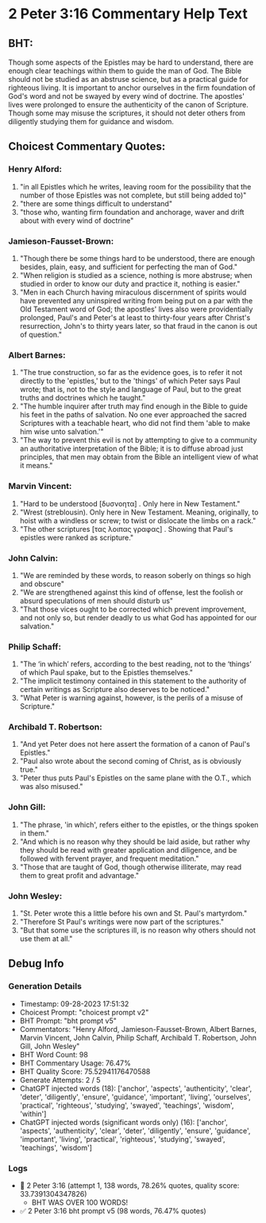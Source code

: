 # 2 Peter 3:16 Commentary Help Text

## BHT:
Though some aspects of the Epistles may be hard to understand, there are enough clear teachings within them to guide the man of God. The Bible should not be studied as an abstruse science, but as a practical guide for righteous living. It is important to anchor ourselves in the firm foundation of God's word and not be swayed by every wind of doctrine. The apostles' lives were prolonged to ensure the authenticity of the canon of Scripture. Though some may misuse the scriptures, it should not deter others from diligently studying them for guidance and wisdom.

## Choicest Commentary Quotes:
### Henry Alford:
1. "in all Epistles which he writes, leaving room for the possibility that the number of those Epistles was not complete, but still being added to)" 
2. "there are some things difficult to understand"
3. "those who, wanting firm foundation and anchorage, waver and drift about with every wind of doctrine"

### Jamieson-Fausset-Brown:
1. "Though there be some things hard to be understood, there are enough besides, plain, easy, and sufficient for perfecting the man of God." 
2. "When religion is studied as a science, nothing is more abstruse; when studied in order to know our duty and practice it, nothing is easier." 
3. "Men in each Church having miraculous discernment of spirits would have prevented any uninspired writing from being put on a par with the Old Testament word of God; the apostles' lives also were providentially prolonged, Paul's and Peter's at least to thirty-four years after Christ's resurrection, John's to thirty years later, so that fraud in the canon is out of question."

### Albert Barnes:
1. "The true construction, so far as the evidence goes, is to refer it not directly to the 'epistles,' but to the 'things' of which Peter says Paul wrote; that is, not to the style and language of Paul, but to the great truths and doctrines which he taught."
2. "The humble inquirer after truth may find enough in the Bible to guide his feet in the paths of salvation. No one ever approached the sacred Scriptures with a teachable heart, who did not find them 'able to make him wise unto salvation.'"
3. "The way to prevent this evil is not by attempting to give to a community an authoritative interpretation of the Bible; it is to diffuse abroad just principles, that men may obtain from the Bible an intelligent view of what it means."

### Marvin Vincent:
1. "Hard to be understood [δυσνοητα] . Only here in New Testament."
2. "Wrest (streblousin). Only here in New Testament. Meaning, originally, to hoist with a windless or screw; to twist or dislocate the limbs on a rack."
3. "The other scriptures [τας λοιπας γραφας] . Showing that Paul's epistles were ranked as scripture."

### John Calvin:
1. "We are reminded by these words, to reason soberly on things so high and obscure"
2. "We are strengthened against this kind of offense, lest the foolish or absurd speculations of men should disturb us"
3. "That those vices ought to be corrected which prevent improvement, and not only so, but render deadly to us what God has appointed for our salvation."

### Philip Schaff:
1. "The ‘in which’ refers, according to the best reading, not to the ‘things’ of which Paul spake, but to the Epistles themselves."
2. "The implicit testimony contained in this statement to the authority of certain writings as Scripture also deserves to be noticed."
3. "What Peter is warning against, however, is the perils of a misuse of Scripture."

### Archibald T. Robertson:
1. "And yet Peter does not here assert the formation of a canon of Paul's Epistles."
2. "Paul also wrote about the second coming of Christ, as is obviously true."
3. "Peter thus puts Paul's Epistles on the same plane with the O.T., which was also misused."

### John Gill:
1. "The phrase, 'in which', refers either to the epistles, or the things spoken in them."
2. "And which is no reason why they should be laid aside, but rather why they should be read with greater application and diligence, and be followed with fervent prayer, and frequent meditation."
3. "Those that are taught of God, though otherwise illiterate, may read them to great profit and advantage."

### John Wesley:
1. "St. Peter wrote this a little before his own and St. Paul's martyrdom."
2. "Therefore St Paul's writings were now part of the scriptures."
3. "But that some use the scriptures ill, is no reason why others should not use them at all."


## Debug Info
### Generation Details
- Timestamp: 09-28-2023 17:51:32
- Choicest Prompt: "choicest prompt v2"
- BHT Prompt: "bht prompt v5"
- Commentators: "Henry Alford, Jamieson-Fausset-Brown, Albert Barnes, Marvin Vincent, John Calvin, Philip Schaff, Archibald T. Robertson, John Gill, John Wesley"
- BHT Word Count: 98
- BHT Commentary Usage: 76.47%
- BHT Quality Score: 75.52941176470588
- Generate Attempts: 2 / 5
- ChatGPT injected words (18):
	['anchor', 'aspects', 'authenticity', 'clear', 'deter', 'diligently', 'ensure', 'guidance', 'important', 'living', 'ourselves', 'practical', 'righteous', 'studying', 'swayed', 'teachings', 'wisdom', 'within']
- ChatGPT injected words (significant words only) (16):
	['anchor', 'aspects', 'authenticity', 'clear', 'deter', 'diligently', 'ensure', 'guidance', 'important', 'living', 'practical', 'righteous', 'studying', 'swayed', 'teachings', 'wisdom']

### Logs
- 🔄 2 Peter 3:16 (attempt 1, 138 words, 78.26% quotes, quality score: 33.7391304347826) 
	- BHT WAS OVER 100 WORDS!
- ✅ 2 Peter 3:16 bht prompt v5 (98 words, 76.47% quotes)